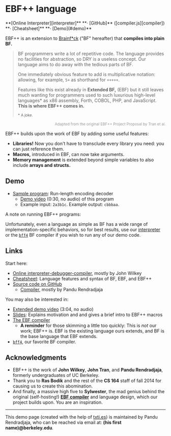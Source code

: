 # EBF++ language

<span id="navbar">
**[Online Interpreter][interpreter]**
**&middot; [GitHub]** ([compiler.js][compiler])
**&middot; [Cheatsheet]**
**&middot; [Demo](#demo)**
</span>

EBF++ is an extension to [Brainf\*ck][bf] ("BF" hereafter) that **compiles into
plain BF.**

> BF programmers write a lot of repetitive code. The language provides no
> facilities for abstraction, so DRY is a useless concept. Our language aims
> to do away with the tedious parts of BF.
>
> One immediately obvious feature to add is multiplicative notation:
> allowing, for example, `5+` as shorthand for `+++++`.
>
> Features like this exist already in **Extended BF,** (EBF) but it still leaves
> much wanting for programmers used to such luxurious high-level languages\*
> as x86 assembly, Forth, COBOL, PHP, and JavaScript. **This is where EBF++
> comes in.**
>
> <small>\* A joke.</small>


<small style="color: #999; text-align: right; display: block;">Adapted
from the original EBF++ Project Proposal by Tran et al.</small>

EBF++ builds upon the work of EBF by adding some useful features:

- **Libraries!** Now you don't have to transclude every library you need: you
  can just reference them.
- **Macros,** introduced in EBF, can now take arguments.
- **Memory management** is extended beyond simple variables to also include
  **arrays and structs.**

## Demo

- [Sample program][sample]: Run-length encoding decoder
    - [Demo video][sample-video] (0:30, no audio) of this program
    - Example input: `2a3b1c`. Example output: `cbbbaa`.

A note on running EBF++ programs:

Unfortunately, even a language as simple as BF has a wide range of
implementation-specific behaviors, so for best results, use our [interpreter]
or the [`bff4`][bff4] BF compiler if you wish to run any of our demo code.

## Links

Start here:

- [Online interpreter-debugger-compiler][interpreter], mostly by John Wilkey
- [Cheatsheet][cheatsheet]: Language features and syntax of BF, EBF, and EBF++
- [Source code on GitHub][github]
    - [Compiler][compiler], mostly by Pandu Rendradjaja

You may also be interested in:

- [Extended demo video][video-tutorial] (3:04, no audio)
- [Slides][slides]: Explains motivation and and gives a brief intro to EBF++
  macros
- [The EBF compiler][ebfc]
    - **A reminder** for those skimming a little too quickly: This is *not* our
      work; EBF++ is. EBF is the existing language ours extends, and BF is the
      base language that EBF extends.
- [`bff4`][bff4], our favorite BF compiler.

## Acknowledgments

- EBF++ is the work of **John Wilkey**, **John Tran**, and **Pandu
  Rendradjaja**, formerly undergraduates of UC Berkeley.
- Thank you to **Ras Bodik** and the rest of the **CS 164** staff of fall 2014
  for causing us to create this abomination.
- And finally, a massive high five to **Sylwester**, the mad genius behind the
  original (self-hosting!) [**EBF
  compiler**][ebfc] and language
  design, which our project builds upon. You are an inspiration.

----

This demo page (created with the help of [txti.es](http://txti.es/)) is
maintained by Pandu Rendradjaja, who can be reached via email at: **(his first
name)@berkeley.edu**.

[bf]: https://en.wikipedia.org/wiki/Brainfuck
[interpreter]: https://www.ocf.berkeley.edu/~prendra/ebfpp/interpreter/
[slides]: https://drive.google.com/file/d/0B1DFn5TANcs5MDZWamltYnRoSlE/view
[video-tutorial]: https://drive.google.com/file/d/0B1DFn5TANcs5WUZNMVY5TndtcHc/view
[github]: https://github.com/prendradjaja/ebfpp
[cheatsheet]:
https://github.com/prendradjaja/ebfpp/blob/aa0842921f0622ef7f4de506917f76ff8a1b9a91/language-notes.pdf
[sample]:
https://github.com/prendradjaja/ebfpp/blob/aa0842921f0622ef7f4de506917f76ff8a1b9a91/pa6/pa6-program-with-variables.ebf
[sample-video]:
https://drive.google.com/file/d/0B1DFn5TANcs5MkdWaHB0S3hEbm8/view
[compiler]:
https://github.com/prendradjaja/ebfpp/blob/aa0842921f0622ef7f4de506917f76ff8a1b9a91/standalone-compiler/compiler/compiler.js
[ebfc]: https://code.google.com/archive/p/ebf-compiler/
[bff4]: http://mazonka.com/brainf/
